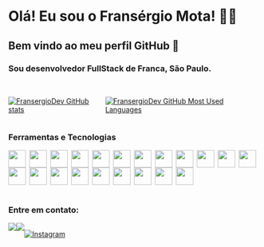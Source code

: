 # Olá! Eu sou o Fransérgio Mota! 👨‍💻
## Bem vindo ao meu perfil GitHub 👋

### Sou desenvolvedor FullStack de Franca, São Paulo.


<br>

<!--
[![Blog](https://img.shields.io/website?label=Portfolio&style=for-the-badge&url=https://fransergiomota.com.br)](https://fransergiomota.com.br)-->

<div style="display: flex;flex-direction: row">
  <a href="https://github.com/FransergioDev">

  ![FransergioDev GitHub stats](https://github-readme-stats.vercel.app/api?username=FransergioDev&show_icons=true&theme=dracula&count_private=true)

  ![FransergioDev GitHub Most Used Languages](https://github-readme-stats.vercel.app/api/top-langs/?username=FransergioDev&layout=compact&langs_count=7&theme=dracula)
  </a>
</div>

### Ferramentas e Tecnologias

<div style="display: flex;flex-direction: row; flex-wrap: wrap; justify-content: flex-start; align-items: baseline">

  <img src="https://cdn.jsdelivr.net/gh/devicons/devicon/icons/git/git-original-wordmark.svg" width="35" style="margin-right:0.5em"/>
          
  <img src="https://cdn.jsdelivr.net/gh/devicons/devicon/icons/docker/docker-original.svg" width="35" style="margin-right:0.5em"/>

  <img src="https://cdn.jsdelivr.net/gh/devicons/devicon/icons/javascript/javascript-original.svg" width="35" style="margin-right:0.5em"/>

  <img src="https://cdn.jsdelivr.net/gh/devicons/devicon/icons/typescript/typescript-original.svg"  width="35" style="margin-right:0.5em"/>
          
  <img src="https://cdn.jsdelivr.net/gh/devicons/devicon/icons/nodejs/nodejs-original-wordmark.svg" width="35" style="margin-right:0.5em"/>
          
  <img src="https://cdn.jsdelivr.net/gh/devicons/devicon/icons/nestjs/nestjs-plain.svg" width="35" style="margin-right:0.5em"/>
          
  <img src="https://cdn.jsdelivr.net/gh/devicons/devicon/icons/php/php-plain.svg" width="35" style="margin-right:0.5em"/>

  <img src="https://cdn.jsdelivr.net/gh/devicons/devicon/icons/wordpress/wordpress-plain.svg" width="35" style="margin-right:0.5em"/>
          
          
  <img src="https://cdn.jsdelivr.net/gh/devicons/devicon/icons/laravel/laravel-plain.svg" width="35" style="margin-right:0.5em"/>
 
  <img src="https://cdn.jsdelivr.net/gh/devicons/devicon/icons/react/react-original.svg" width="35" style="margin-right:0.5em"/>

  <img src="https://cdn.jsdelivr.net/gh/devicons/devicon/icons/angularjs/angularjs-plain.svg" width="35" style="margin-right:0.5em" />

  <img src="https://cdn.jsdelivr.net/gh/devicons/devicon/icons/electron/electron-original.svg" width="35" style="margin-right:0.5em"/>

  <img src="https://cdn.jsdelivr.net/gh/devicons/devicon/icons/ionic/ionic-original.svg" width="35" style="margin-right:0.5em"/>
          

  <img src="https://cdn.jsdelivr.net/gh/devicons/devicon/icons/html5/html5-original-wordmark.svg" width="35" style="margin-right:0.5em"/>

  <img src="https://cdn.jsdelivr.net/gh/devicons/devicon/icons/css3/css3-original-wordmark.svg" width="35" style="margin-right:0.5em"/>

  <img src="https://cdn.jsdelivr.net/gh/devicons/devicon/icons/grunt/grunt-original.svg" width="35" style="margin-right:0.5em"/>
    

  <img src="https://cdn.jsdelivr.net/gh/devicons/devicon/icons/gulp/gulp-plain.svg" width="35" style="margin-right:0.5em"/>

  
  <img src="https://cdn.jsdelivr.net/gh/devicons/devicon/icons/java/java-original.svg" width="35" style="margin-right:0.5em"/>

  <img src="https://cdn.jsdelivr.net/gh/devicons/devicon/icons/linux/linux-original.svg" width="35" style="margin-right:0.5em"/>
          
                  
  <img src="https://cdn.jsdelivr.net/gh/devicons/devicon/icons/csharp/csharp-original.svg" width="35" style="margin-right:0.5em"/>

  <img src="https://cdn.jsdelivr.net/gh/devicons/devicon/icons/unity/unity-original.svg" width="35" style="margin-right:0.5em"/>
</div>
<br/>

### Entre em contato:

<div style="display:flex; flex-direction: row;"> 
  <a href="mailto:fransergio.dev@gmail.com"><img src="https://img.shields.io/badge/Gmail-D14836?style=for-the-badge&logo=gmail&logoColor=white" target="_blank"></a>

  <a href="https://www.linkedin.com/in/fransergiomota/" target="_blank">
  <img src="https://img.shields.io/badge/-LinkedIn-%230077B5?style=for-the-badge&logo=linkedin&logoColor=white" target="_blank"></a>

  [![Instagram](https://img.shields.io/badge/Instagram-E4405F?style=for-the-badge&logo=instagram&logoColor=white)](https://www.instagram.com/fransergiomota/)

</div>

<!--
**FransergioDev/FransergioDev** is a ✨ _special_ ✨ repository because its `README.md` (this file) appears on your GitHub profile.

Here are some ideas to get you started:

- 🔭 I’m currently working on ...
- 🌱 I’m currently learning ...
- 👯 I’m looking to collaborate on ...
- 🤔 I’m looking for help with ...
- 💬 Ask me about ...
- 📫 How to reach me: ...
- 😄 Pronouns: ...
- ⚡ Fun fact: ...
-->
